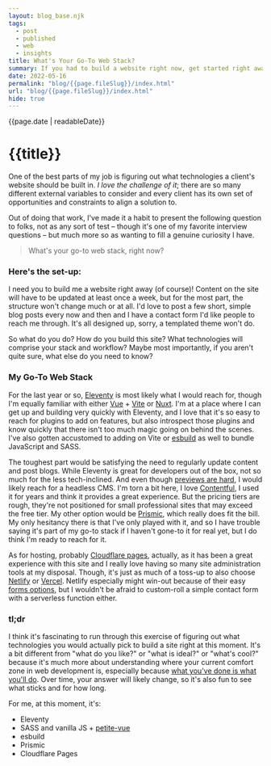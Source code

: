 ```yaml
---
layout: blog_base.njk
tags: 
  - post
  - published
  - web
  - insights
title: What's Your Go-To Web Stack?
summary: If you had to build a website right now, get started right away, what web technologies are you reaching for?
date: 2022-05-16
permalink: "blog/{{page.fileSlug}}/index.html"
url: "blog/{{page.fileSlug}}/index.html"
hide: true
---
```


{{page.date | readableDate}}
# {{title}}

One of the best parts of my job is figuring out what technologies a client's website should be built in. *I love the challenge of it*; there are so many different external variables to consider and every client has its own set of opportunities and constraints to align a solution to.

Out of doing that work, I've made it a habit to present the following question to folks, not as any sort of test – though it's one of my favorite interview questions – but much more so as wanting to fill a genuine curiosity I have.

> What's your go-to web stack, right now?
 
### Here's the set-up:

I need you to build me a website right away (of course)! Content on the site will have to be updated at least once a week, but for the most part, the structure won't change much or at all. I'd love to post a few short, simple blog posts every now and then and I have a contact form I'd like people to reach me through. It's all designed up, sorry, a templated theme won't do.

So what do you do? How do you build this site? What technologies will comprise your stack and workflow? Maybe most importantly, if you aren't quite sure, what else do you need to know?

### My Go-To Web Stack

For the last year or so, [Eleventy](https://11ty.dev) is most likely what I would reach for, though I'm equally familiar with either [Vue](https://vuejs.org/) + [Vite](https://vitejs.dev/) or [Nuxt](https://nuxtjs.org/). I'm at a place where I can get up and building very quickly with Eleventy, and I love that it's so easy to reach for plugins to add on features, but also introspect those plugins and know quickly that there isn't too much magic going on behind the scenes. I've also gotten accustomed to adding on Vite or [esbuild](https://esbuild.github.io/) as well to bundle JavaScript and SASS.

The toughest part would be satisfying the need to regularly update content and post blogs. While Eleventy is great for developers out of the box, not so much for the less tech-inclined. And even though [previews are hard](/blog/previews-are-hard-also-web-mullets), I would likely reach for a headless CMS. I'm torn a bit here, I love [Contentful](https://contentful.com), I used it for years and think it provides a great experience. But the pricing tiers are rough, they're not positioned for small professional sites that may exceed the free tier. My other option would be [Prismic](https://prismic.io), which really does fit the bill. My only hesitancy there is that I've only played with it, and so I have trouble saying it's part of my go-to stack if I haven't gone-to it for real yet, but I do think I'm ready to reach for it.

As for hosting, probably [Cloudflare pages](https://pages.cloudflare.com/), actually, as it has been a great experience with this site and I really love having so many site administration tools at my disposal. Though, it's just as much of a toss-up to also choose [Netlify](https://netlify.com) or [Vercel](https://vercel.com). Netlify especially might win-out because of their easy [forms options](https://www.netlify.com/products/forms/), but I wouldn't be afraid to custom-roll a simple contact form with a serverless function either.

### tl;dr

I think it's fascinating to run through this exercise of figuring out what technologies you would actually pick to build a site right at this moment. It's a bit different from "what do you like?" or "what is ideal?" or "what's cool?" because it's much more about understanding where your current comfort zone in web development is, especially because [what you've done is what you'll do](/blog/what-youve-done-is-what-youll-do). Over time, your answer will likely change, so it's also fun to see what sticks and for how long.

For me, at this moment, it's:

- Eleventy
- SASS and vanilla JS + [petite-vue](https://github.com/vuejs/petite-vue)
- esbuild
- Prismic
- Cloudflare Pages